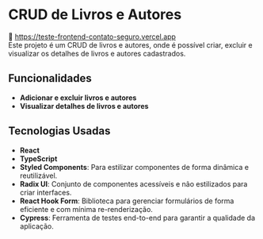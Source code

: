 # CRUD de Livros e Autores
🔗 https://teste-frontend-contato-seguro.vercel.app <br>
Este projeto é um CRUD de livros e autores, onde é possível criar, excluir e visualizar os detalhes de livros e autores cadastrados.

## Funcionalidades

- **Adicionar e excluir livros e autores**
- **Visualizar detalhes de livros e autores**

## Tecnologias Usadas

- **React**
- **TypeScript**
- **Styled Components**: Para estilizar componentes de forma dinâmica e reutilizável.
- **Radix UI**: Conjunto de componentes acessíveis e não estilizados para criar interfaces.
- **React Hook Form**: Biblioteca para gerenciar formulários de forma eficiente e com mínima re-renderização.
- **Cypress**: Ferramenta de testes end-to-end para garantir a qualidade da aplicação.
